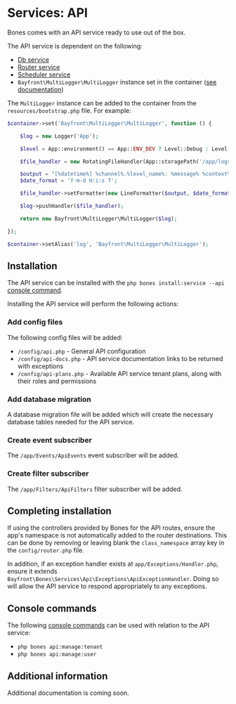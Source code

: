 # Services: API

Bones comes with an API service ready to use out of the box.

The API service is dependent on the following:

- [Db service](../db.md)
- [Router service](../router.md)
- [Scheduler service](../scheduler.md)
- `Bayfront\MultiLogger\MultiLogger` instance set in the container ([see documentation](https://github.com/bayfrontmedia/multi-logger/tree/master))

The `MultiLogger` instance can be added to the container from the `resources/bootstrap.php` file. For example:

```php
$container->set('Bayfront\MultiLogger\MultiLogger', function () {

    $log = new Logger('App');

    $level = App::environment() == App::ENV_DEV ? Level::Debug : Level::Info;

    $file_handler = new RotatingFileHandler(App::storagePath('/app/logs/app.log'), 90, $level);

    $output = "[%datetime%] %channel%.%level_name%: %message% %context% %extra%\n";
    $date_format = 'Y-m-d H:i:s T';

    $file_handler->setFormatter(new LineFormatter($output, $date_format));

    $log->pushHandler($file_handler);

    return new Bayfront\MultiLogger\MultiLogger($log);

});

$container->setAlias('log', 'Bayfront\MultiLogger\MultiLogger');
```

## Installation

The API service can be installed with the `php bones install:service --api` [console command](../../usage/console.md).

Installing the API service will perform the following actions:

### Add config files

The following config files will be added:

- `/config/api.php` - General API configuration
- `/config/api-docs.php` - API service documentation links to be returned with exceptions
- `/config/api-plans.php` - Available API service tenant plans, along with their roles and permissions

### Add database migration

A database migration file will be added which will create the necessary database tables needed for the API service.

### Create event subscriber

The `/app/Events/ApiEvents` event subscriber will be added.

### Create filter subscriber

The `/app/Filters/ApiFilters` filter subscriber will be added.

## Completing installation

If using the controllers provided by Bones for the API routes, ensure the app's namespace is not automatically added
to the router destinations.
This can be done by removing or leaving blank the `class_namespace` array key in the `config/router.php` file.

In addition, if an exception handler exists at `app/Exceptions/Handler.php`, ensure it extends `Bayfront\Bones\Services\Api\Exceptions\ApiExceptionHandler`.
Doing so will allow the API service to respond appropriately to any exceptions.

## Console commands

The following [console commands](../../usage/console.md) can be used with relation to the API service:

- `php bones api:manage:tenant`
- `php bones api:manage:user`

## Additional information

Additional documentation is coming soon.